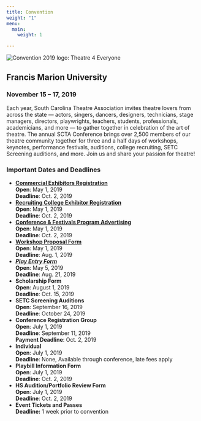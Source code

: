 ```yaml
---
title: Convention
weight: "1"
menu:
  main:
    weight: 1

---
```

![Convention 2019 logo: Theatre 4 Everyone](/uploads/Logo-Theatre-for-Everyone-300x181.jpg)

## Francis Marion University

### November 15 – 17, 2019

Each year, South Carolina Theatre Association invites theatre lovers from across the state — actors, singers, dancers, designers, technicians, stage managers, directors, playwrights, teachers, students, professionals, academicians, and more — to gather together in celebration of the art of theatre. The annual SCTA Conference brings over 2,500 members of our theatre community together for three and a half days of workshops, keynotes, performance festivals, auditions, college recruiting, SETC Screening auditions, and more. Join us and share your passion for theatre!

### **Important Dates and Deadlines**

* [**Commercial Exhibitors Registration**](https://www.southcarolinatheatre.org/convention/register/vendors/index.html)  
  **Open**: May 1, 2019  
  **Deadline**: Oct. 2, 2019
* [**Recruiting College Exhibitor Registration**](https://www.southcarolinatheatre.org/convention/register/vendors/index.html)  
  **Open**: May 1, 2019  
  **Deadline**: Oct. 2, 2019
* [**Conference & Festivals Program Advertising**](https://www.southcarolinatheatre.org/about-scta/support-scta/index.html)[  
  ](https://www.virginiatheatre.org/sponsor-advertise)**Open**: May 1, 2019  
  **Deadline**: Oct. 2, 2019
* [**Workshop Proposal Form**](https://www.southcarolinatheatre.org/convention/workshops/submit-proposal/index.html)  
  **Open**: May 1, 2019  
  **Deadline**: Aug. 1, 2019
* [**_Play Entry Form_**](https://forms.gle/4TDYDLcD38mPFL8QA)  
  **Open**: May 5, 2019  
  **Deadline**: Aug. 21, 2019
* **Scholarship Form  
  Open**: August 1, 2019  
  **Deadline**: Oct. 15, 2019
* **SETC Screening Auditions  
  Open**: September 16, 2019  
  **Deadline**: October 24, 2019
* **Conference Registration Group  
  Open**: July 1, 2019  
  **Deadline**: September 11, 2019  
  **Payment Deadline**: Oct. 2, 2019
* **Individual**  
  **Open**: July 1, 2019  
  **Deadline**: None, Available through conference, late fees apply
* **Playbill Information Form  
  Open**: July 1, 2019  
  **Deadline**: Oct. 2, 2019
* **HS Audition/Portfolio Review Form**[  
  ](https://www.virginiatheatre.org/auditions)**Open**: July 1, 2019  
  **Deadline**: Oct. 2, 2019
* **Event Tickets and Passes  
  Deadline:** 1 week prior to convention